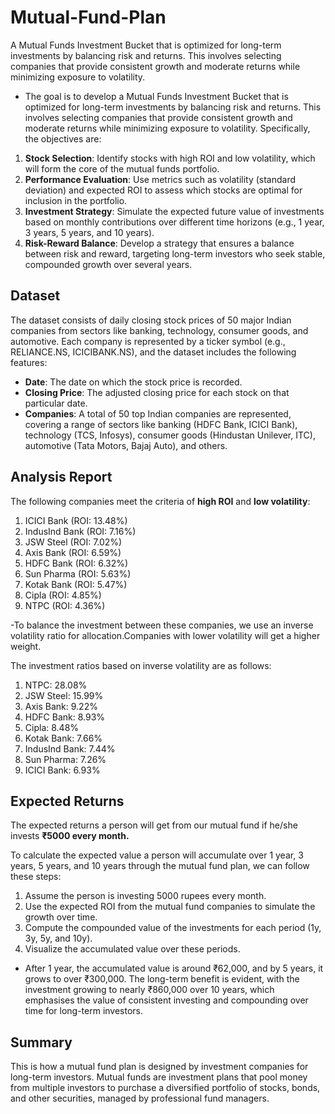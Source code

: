 # Mutual-Fund-Plan
A Mutual Funds Investment Bucket that is optimized for long-term investments by balancing risk and returns. This involves selecting companies that provide consistent growth and moderate returns while minimizing exposure to volatility.

- The goal is to develop a Mutual Funds Investment Bucket that is optimized for long-term investments by balancing risk and returns. This involves selecting companies that provide consistent growth and moderate returns while minimizing exposure to volatility. Specifically, the objectives are:

1. **Stock Selection**: Identify stocks with high ROI and low volatility, which will form the core of the mutual funds portfolio.
2. **Performance Evaluation**: Use metrics such as volatility (standard deviation) and expected ROI to assess which stocks are optimal for inclusion in the portfolio.
3. **Investment Strategy**: Simulate the expected future value of investments based on monthly contributions over different time horizons (e.g., 1 year, 3 years, 5 years, and 10 years).
4. **Risk-Reward Balance**: Develop a strategy that ensures a balance between risk and reward, targeting long-term investors who seek stable, compounded growth over several years.

## Dataset
The dataset consists of daily closing stock prices of 50 major Indian companies from sectors like banking, technology, consumer goods, and automotive. Each company is represented by a ticker symbol (e.g., RELIANCE.NS, ICICIBANK.NS), and the dataset includes the following features:

- **Date**: The date on which the stock price is recorded.
- **Closing Price**: The adjusted closing price for each stock on that particular date.
- **Companies**: A total of 50 top Indian companies are represented, covering a range of sectors like banking (HDFC Bank, ICICI Bank), technology (TCS, Infosys), consumer goods (Hindustan Unilever, ITC), automotive (Tata Motors, Bajaj Auto), and others.


## Analysis Report
The following companies meet the criteria of **high ROI** and **low volatility**:

1. ICICI Bank (ROI: 13.48%)
2. IndusInd Bank (ROI: 7.16%)
3. JSW Steel (ROI: 7.02%)
4. Axis Bank (ROI: 6.59%)
5. HDFC Bank (ROI: 6.32%)
6. Sun Pharma (ROI: 5.63%)
7. Kotak Bank (ROI: 5.47%)
8. Cipla (ROI: 4.85%)
9. NTPC (ROI: 4.36%)

-To balance the investment between these companies, we use an inverse volatility ratio for allocation.Companies with lower volatility will get a higher weight.

The investment ratios based on inverse volatility are as follows:

1. NTPC: 28.08%
2. JSW Steel: 15.99%
3. Axis Bank: 9.22%
4. HDFC Bank: 8.93%
5. Cipla: 8.48%
6. Kotak Bank: 7.66%
7. IndusInd Bank: 7.44%
8. Sun Pharma: 7.26%
9. ICICI Bank: 6.93%


## Expected Returns
The expected returns a person will get from our mutual fund if he/she invests **₹5000 every month.**

To calculate the expected value a person will accumulate over 1 year, 3 years, 5 years, and 10 years through the mutual fund plan, we can follow these steps:

1. Assume the person is investing 5000 rupees every month.
2. Use the expected ROI from the mutual fund companies to simulate the growth over time.
3. Compute the compounded value of the investments for each period (1y, 3y, 5y, and 10y).
4. Visualize the accumulated value over these periods.

- After 1 year, the accumulated value is around ₹62,000, and by 5 years, it grows to over ₹300,000. The long-term benefit is evident, with the investment growing to nearly ₹860,000 over 10 years, which emphasises the value of consistent investing and compounding over time for long-term investors.

## Summary

This is how a mutual fund plan is designed by investment companies for long-term investors. Mutual funds are investment plans that pool money from multiple investors to purchase a diversified portfolio of stocks, bonds, and other securities, managed by professional fund managers.